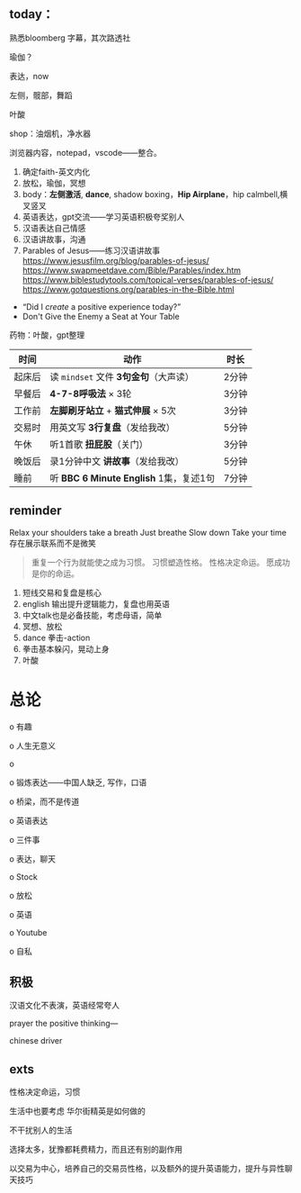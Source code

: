 ## today：

熟悉bloomberg 字幕，其次路透社

瑜伽？

表达，now

左侧，髋部，舞蹈

叶酸

shop：油烟机，净水器

浏览器内容，notepad，vscode——整合。

1. 确定faith-英文内化
2. 放松，瑜伽，冥想
3. body：**左侧激活**, **dance**, shadow boxing，**Hip Airplane**，hip calmbell,横叉竖叉
4. 英语表达，gpt交流——学习英语积极夸奖别人
5. 汉语表达自己情感
6. 汉语讲故事，沟通
7. Parables of Jesus——练习汉语讲故事
    https://www.jesusfilm.org/blog/parables-of-jesus/
    https://www.swapmeetdave.com/Bible/Parables/index.htm
    https://www.biblestudytools.com/topical-verses/parables-of-jesus/
    https://www.gotquestions.org/parables-in-the-Bible.html



- “Did I *create* a positive experience today?”
- Don't Give the Enemy a Seat at Your Table

药物：叶酸，gpt整理



| 时间   | 动作                                     | 时长  |
| ------ | ---------------------------------------- | ----- |
| 起床后 | 读 `mindset` 文件 **3句金句**（大声读）  | 2分钟 |
| 早餐后 | **4-7-8呼吸法** × 3轮                    | 3分钟 |
| 工作前 | **左脚刷牙站立** + **猫式伸展** × 5次    | 3分钟 |
| 交易时 | 用英文写 **3行复盘**（发给我改）         | 5分钟 |
| 午休   | 听1首歌 **扭屁股**（关门）               | 3分钟 |
| 晚饭后 | 录1分钟中文 **讲故事**（发给我改）       | 5分钟 |
| 睡前   | 听 **BBC 6 Minute English** 1集，复述1句 | 7分钟 |

## reminder



Relax your shoulders
take a breath
Just breathe
Slow down
Take your time
存在展示联系而不是微笑



> 重复一个行为就能使之成为习惯。
> 习惯塑造性格。
> 性格决定命运。
> 愿成功是你的命运。





1. 短线交易和复盘是核心
2. english 输出提升逻辑能力，复盘也用英语
3. 中文talk也是必备技能，考虑母语，简单
4. 冥想、放松
5. dance 拳击-action
6. 拳击基本躲闪，晃动上身
7. 叶酸



#       总论

o  有趣

o  人生无意义

o   

o  锻炼表达——中国人缺乏, 写作，口语

o  桥梁，而不是传道

o  英语表达

o  三件事  

o  表达，聊天

o  Stock

o  放松

o  英语

o  Youtube

o  自私





## 积极

汉语文化不表演，英语经常夸人

prayer the positive thinking—

chinese driver





## exts





性格决定命运，习惯

生活中也要考虑 华尔街精英是如何做的

不干扰别人的生活



选择太多，犹豫都耗费精力，而且还有别的副作用



以交易为中心，培养自己的交易员性格，以及额外的提升英语能力，提升与异性聊天技巧